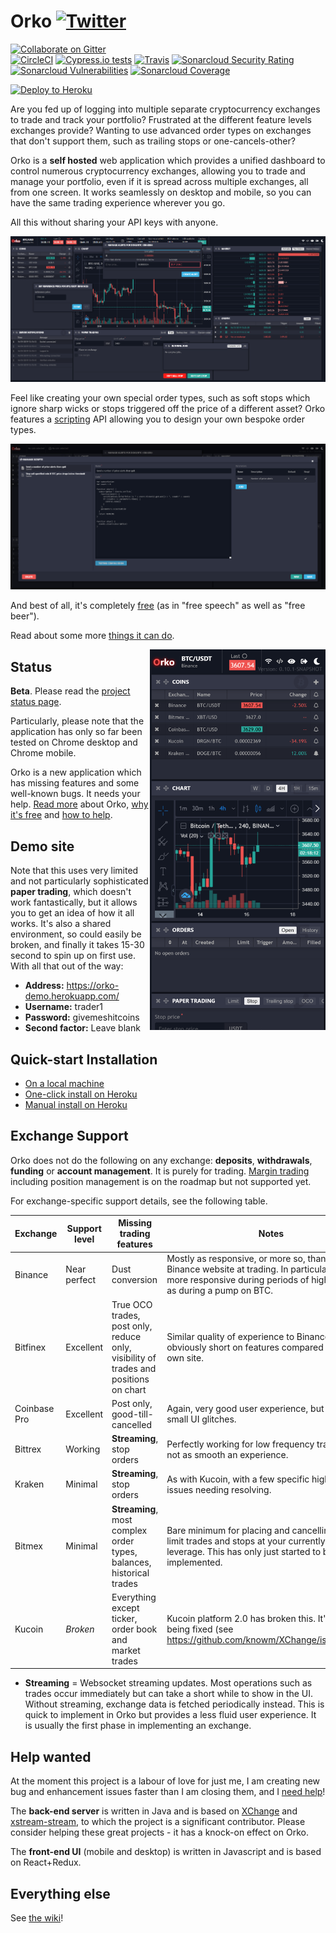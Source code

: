 # Orko [![Twitter](http://i.imgur.com/wWzX9uB.png)](https://twitter.com/orkotrading)

[![Collaborate on Gitter](https://badges.gitter.im/Join%20Chat.svg)](https://gitter.im/gruelbox/community)	
[![CircleCI](https://circleci.com/gh/gruelbox/orko/tree/master.svg?style=svg&circle-token=3e040c3e064daf7408b29df31c61af9c73ea862a)](https://circleci.com/gh/gruelbox/orko/tree/master)
[![Cypress.io tests](https://img.shields.io/badge/cypress.io-tests-green.svg?style=flat-square)](https://dashboard.cypress.io/#/projects/ttud56/runs)
[![Travis](https://travis-ci.org/gruelbox/orko.svg?branch=master)](https://travis-ci.org/gruelbox/orko)
[![Sonarcloud Security Rating](https://sonarcloud.io/api/project_badges/measure?project=com.gruelbox%3Aorko-parent&metric=security_rating)](https://sonarcloud.io/dashboard?id=com.gruelbox%3Aorko-parent)
[![Sonarcloud Vulnerabilities](https://sonarcloud.io/api/project_badges/measure?project=com.gruelbox%3Aorko-parent&metric=vulnerabilities)](https://sonarcloud.io/dashboard?id=com.gruelbox%3Aorko-parent)
[![Sonarcloud Coverage](https://sonarcloud.io/api/project_badges/measure?project=com.gruelbox%3Aorko-parent&metric=coverage)](https://sonarcloud.io/dashboard?id=com.gruelbox%3Aorko-parent)

[![Deploy to Heroku](https://www.herokucdn.com/deploy/button.svg)](https://heroku.com/deploy?template=https://github.com/gruelbox/orko/tree/stable)

Are you fed up of logging into multiple separate cryptocurrency exchanges to trade and track your portfolio? Frustrated at the different feature levels exchanges provide? Wanting to use advanced order types on exchanges that don't support them, such as trailing stops or one-cancels-other?

Orko is a **self hosted** web application which provides a unified dashboard to control numerous cryptocurrency exchanges, allowing you to trade and manage your portfolio, even if it is spread across multiple exchanges, all from one screen. It works seamlessly on desktop and mobile, so you can have the same trading experience wherever you go.

All this without sharing your API keys with anyone.

![Screenshot](.github/app1.PNG)

Feel like creating your own special order types, such as soft stops which ignore sharp wicks or stops triggered off the price of a different asset? Orko features a [scripting](https://github.com/gruelbox/orko/wiki/Scripting) API allowing you to design your own bespoke order types.

![Scripting UI](.github/scripting1.PNG)

And best of all, it's completely [free](https://www.fsf.org/about/what-is-free-software) (as in "free speech" as well as "free beer").

Read about some more [things it can do](https://github.com/gruelbox/orko/wiki/Example-Use-Cases).

<img align="right" src=".github/mobile1.png" width="281" height="609"/>

## Status

**Beta**. Please read the [project status page](https://github.com/gruelbox/orko/wiki/Project-status).

Particularly, please note that the application has only so far been tested on Chrome desktop and Chrome mobile.

Orko is a new application which has missing features and some well-known bugs. It needs your help. [Read more](https://github.com/gruelbox/orko/wiki/Why-Orko) about Orko, [why it's free](https://github.com/gruelbox/orko/wiki/Supporting_The_Project) and [how to help](https://github.com/gruelbox/orko/wiki/Project-status).

## Demo site

Note that this uses very limited and not particularly sophisticated **paper trading**, which doesn't work fantastically, but it allows you to get an idea of how it all works.  It's also a shared environment, so could easily be broken, and finally it takes 15-30 second to spin up on first use.  With all that out of the way:

- **Address:** https://orko-demo.herokuapp.com/
- **Username:** trader1
- **Password:** givemeshitcoins
- **Second factor:** Leave blank

## Quick-start Installation

- [On a local machine](https://github.com/gruelbox/orko/wiki/Local-installation)
- [One-click install on Heroku](https://github.com/gruelbox/orko/wiki/One-click-installation-on-Heroku)
- [Manual install on Heroku](https://github.com/gruelbox/orko/wiki/Manual-installation-on-Heroku)

## Exchange Support

Orko does not do the following on any exchange: **deposits**, **withdrawals**, **funding** or **account management**. It is purely for trading.  [Margin trading](https://github.com/gruelbox/orko/issues/83) including position management is on the roadmap but not supported yet.

For exchange-specific support details, see the following table.

| Exchange | Support level | Missing trading features |Notes |
| -------- | ------------- | ---- | ----- |
| Binance  | Near perfect  | Dust conversion | Mostly as responsive, or more so, than the Binance website at trading. In particular, it is much more responsive during periods of high load, such as during a pump on BTC. |
| Bitfinex | Excellent     | True OCO trades, post only, reduce only, visibility of trades and positions on chart | Similar quality of experience to Binance, but more obviously short on features compared to Bitfinex's own site. |
| Coinbase Pro | Excellent | Post only, good-till-cancelled | Again, very good user experience, but with a few small UI glitches. |
| Bittrex | Working | **Streaming**, stop orders | Perfectly working for low frequency trading but not as smooth an experience. |
| Kraken | Minimal | **Streaming**, stop orders | As with Kucoin, with a few specific high-profile issues needing resolving. |
| Bitmex | Minimal | **Streaming**, most complex order types, balances, historical trades | Bare minimum for placing and cancelling simple limit trades and stops at your currently selected leverage. This has only just started to be implemented. |
| Kucoin | *Broken* | Everything except ticker, order book and market trades | Kucoin platform 2.0 has broken this. It's currently being fixed (see https://github.com/knowm/XChange/issues/2914) |

* **Streaming** = Websocket streaming updates. Most operations such as trades occur immediately but can take a short while to show in the UI. Without streaming, exchange data is fetched periodically instead. This is quick to implement in Orko but provides a less fluid user experience.  It is usually the first phase in implementing an exchange.

## Help wanted

At the moment this project is a labour of love for just me, I am creating new bug and enhancement issues faster than I am closing them, and I [need help](https://github.com/gruelbox/orko/issues/111)!

The **back-end server** is written in Java and is based on [XChange](https://github.com/knowm/XChange) and [xstream-stream](https://github.com/bitrich-info/xchange-stream), to which the project is a significant contributor. Please consider helping these great projects - it has a knock-on effect on Orko.

The **front-end UI** (mobile and desktop) is written in Javascript and is based on React+Redux.

## Everything else

See [the wiki](https://github.com/gruelbox/orko/wiki)!
